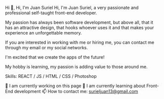Hi 👋, Hi, I'm Juan Suriel
Hi, I'm Juan Suriel, a very passionate and professional self-taught front-end developer.

My passion has always been software development, but above all, that it has an attractive design, that hooks whoever uses it and that makes your experience an unforgettable memory.

If you are interested in working with me or hiring me, you can contact me through my email or my social networks.

I'm excited that we create the apps of the future!

My hobby is learning, my passion is adding value to those around me.

Skills: REACT / JS / HTML / CSS / Photoshop

🔭 I am currently working on this page
🌱 I am currently learning about Front-End development
📫 How to contact me: surieljuan13@gmail.com


